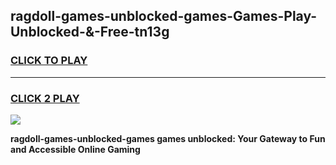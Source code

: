 
## ragdoll-games-unblocked-games-Games-Play-Unblocked-&-Free-tn13g
<h3>
<a href="https://premium76.site?title=ragdoll-games-unblocked-games&ref=24A">CLICK TO PLAY</a></h3>
<hr>

<h3>
<a href="https://premium76.site?title=ragdoll-games-unblocked-games&ref=24A">CLICK 2 PLAY</a>
  
</h3>

<a href="https://premium76.site?title=ragdoll-games-unblocked-games&ref=24A"><img src="https://clearcache.store/games.png"></a>


**ragdoll-games-unblocked-games games unblocked: Your Gateway to Fun and Accessible Online Gaming**
